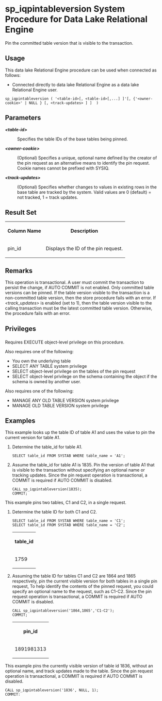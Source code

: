 <!-- loio4a282eef340d4aadbd1ededa15ce30ea -->

# sp\_iqpintableversion System Procedure for Data Lake Relational Engine

Pin the committed table version that is visible to the transaction.



<a name="loio4a282eef340d4aadbd1ededa15ce30ea__section_umy_gqn_14b"/>

## Usage

This data lake Relational Engine procedure can be used when connected as follows:

-   Connected directly to data lake Relational Engine as a data lake Relational Engine user.



```
sp_iqpintableversion ( '<table-id>[, <table-id>[,...] ]'[, {'<owner-cookie>' | NULL } [, <track-updates> ] ]  )
```



<a name="loio4a282eef340d4aadbd1ededa15ce30ea__iqpintableversion_param1"/>

## Parameters


<dl>
<dt><b>

*<table-id\>*

</b></dt>
<dd>

Specifies the table IDs of the base tables being pinned.



</dd><dt><b>

*<owner-cookie\>*

</b></dt>
<dd>

\(Optional\) Specifies a unique, optional name defined by the creator of the pin request as an alternative means to identify the pin request. Cookie names cannot be prefixed with SYSIQ.



</dd><dt><b>

*<track-updates\>*

</b></dt>
<dd>

\(Optional\) Specifies whether changes to values in existing rows in the base table are tracked by the system. Valid values are 0 \(default\) = not tracked, 1 = track updates.



</dd>
</dl>



<a name="loio4a282eef340d4aadbd1ededa15ce30ea__iqpintableversion_results1"/>

## Result Set


<table>
<tr>
<th valign="top">

Column Name

</th>
<th valign="top">

Description

</th>
</tr>
<tr>
<td valign="top">

pin\_id

</td>
<td valign="top">

Displays the ID of the pin request.

</td>
</tr>
</table>



<a name="loio4a282eef340d4aadbd1ededa15ce30ea__iqpintableversion_remarks1"/>

## Remarks

This operation is transactional. A user must commit the transaction to persist the change, if AUTO COMMIT is not enabled. Only committed table versions can be pinned. If the table version visible to the transaction is a non-committed table version, then the store procedure fails with an error. If *<track\_updates\>* is enabled \(set to 1\), then the table version visible to the calling transaction must be the latest committed table version. Otherwise, the procedure fails with an error.



<a name="loio4a282eef340d4aadbd1ededa15ce30ea__iqpintableversion_priv1"/>

## Privileges



### 

Requires EXECUTE object-level privilege on this procedure.

Also requires one of the following:

-   You own the underlying table
-   SELECT ANY TABLE system privilege
-   SELECT object-level privilege on the tables of the pin request
-   SELECT object-level privilege on the schema containing the object if the schema is owned by another user.

Also requires one of the following:

-   MANAGE ANY OLD TABLE VERSION system privilege
-   MANAGE OLD TABLE VERSION system privilege



<a name="loio4a282eef340d4aadbd1ededa15ce30ea__iqpintableversion_example1"/>

## Examples

This example looks up the table ID of table A1 and uses the value to pin the current version for table A1.

1.  Determine the table\_id for table A1.

    ```
    SELECT table_id FROM SYSTAB WHERE table_name = 'A1';
    ```

2.  Assume the table\_id for table A1 is 1835. Pin the version of table A1 that is visible to the transaction without specifying an optional name or tracking updates. Since the pin request operation is transactional, a COMMIT is required if AUTO COMMIT is disabled.

    ```
    CALL sp_iqpintableversion(1835);
    COMMIT;
    ```


This example pins two tables, C1 and C2, in a single request.

1.  Determine the table ID for both C1 and C2.

    ```
    SELECT table_id FROM SYSTAB WHERE table_name = 'C1';
    SELECT table_id FROM SYSTAB WHERE table_name = 'C2';
    ```


    <table>
    <tr>
    <th valign="top">

    table\_id
    
    </th>
    </tr>
    <tr>
    <td valign="top">
    
    1759
    
    </td>
    </tr>
    </table>
    
2.  Assuming the table ID for tables C1 and C2 are 1864 and 1865 respectively, pin the current visible version for both tables in a single pin request, To help identify the contents of the pinned request, you could specify an optional name to the request, such as C1-C2. Since the pin request operation is transactional, a COMMIT is required if AUTO COMMIT is disabled.

    ```
    CALL sp_iqpintableversion('1864,1865','C1-C2');
    COMMIT;
    ```


    <table>
    <tr>
    <th valign="top">

    pin\_id
    
    </th>
    </tr>
    <tr>
    <td valign="top">
    
    1891981313
    
    </td>
    </tr>
    </table>
    

This example pins the currently visible version of table id 1836, without an optional name, and track updates made to the table. Since the pin request operation is transactional, a COMMIT is required if AUTO COMMIT is disabled.

```
CALL sp_iqpintableversion('1836', NULL, 1);
COMMIT:
```

